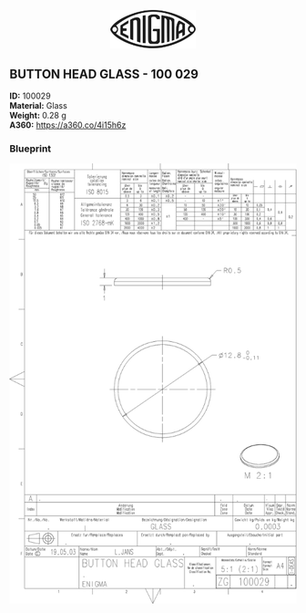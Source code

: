 <!-- PROJECT LOGO -->
<p align="center">
  <a href="https://github.com/AresValley/ENIGMA">
    <img src="../../img/logo.svg" alt="Logo" width="150">
  </a>
</p>

<!-- ABOUT THE PROJECT -->
## BUTTON HEAD GLASS - 100 029

**ID:** 100029 <br/>
**Material:** Glass <br/>
**Weight:** 0.28 g <br/>
**A360:** https://a360.co/4i15h6z <br/>

### Blueprint
<img src="BP.png" alt="Blueprint">